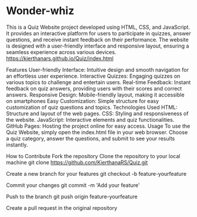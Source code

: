 # Wonder-whiz

This is a Quiz Website project developed using HTML, CSS, and JavaScript. It provides an interactive platform for users to participate in quizzes, answer questions, and receive instant feedback on their performance. The website is designed with a user-friendly interface and responsive layout, ensuring a seamless experience across various devices.
https://kierthanars.github.io/Quiz/index.html

Features
User-friendly Interface: Intuitive design and smooth navigation for an effortless user experience.
Interactive Quizzes: Engaging quizzes on various topics to challenge and entertain users.
Real-time Feedback: Instant feedback on quiz answers, providing users with their scores and correct answers.
Responsive Design: Mobile-friendly layout, making it accessible on smartphones
Easy Customization: Simple structure for easy customization of quiz questions and topics.
Technologies Used
HTML: Structure and layout of the web pages.
CSS: Styling and responsiveness of the website.
JavaScript: Interactive elements and quiz functionalities.
GitHub Pages: Hosting the project online for easy access.
Usage
To use the Quiz Website, simply open the index.html file in your web browser. Choose a quiz category, answer the questions, and submit to see your results instantly.

How to Contribute
Fork the repository
Clone the repository to your local machine
git clone https://github.com/KierthanaRS/Quiz.git

Create a new branch for your features
git checkout -b feature-yourfeature

Commit your changes
git commit -m 'Add your feature'

Push to the branch
git push origin feature-yourfeature

Create a pull request in the original repository
